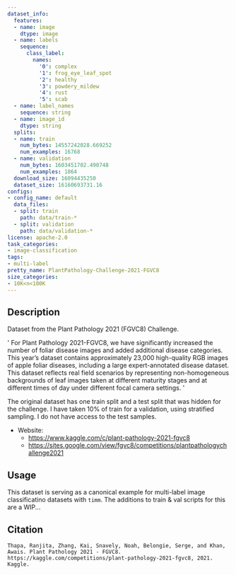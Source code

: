 ```yaml
---
dataset_info:
  features:
  - name: image
    dtype: image
  - name: labels
    sequence:
      class_label:
        names:
          '0': complex
          '1': frog_eye_leaf_spot
          '2': healthy
          '3': powdery_mildew
          '4': rust
          '5': scab
  - name: label_names
    sequence: string
  - name: image_id
    dtype: string
  splits:
  - name: train
    num_bytes: 14557242028.669252
    num_examples: 16768
  - name: validation
    num_bytes: 1603451702.490748
    num_examples: 1864
  download_size: 16094435250
  dataset_size: 16160693731.16
configs:
- config_name: default
  data_files:
  - split: train
    path: data/train-*
  - split: validation
    path: data/validation-*
license: apache-2.0
task_categories:
- image-classification
tags:
- multi-label
pretty_name: PlantPathology-Challenge-2021-FGVC8
size_categories:
- 10K<n<100K
---
```

## Description
Dataset from the Plant Pathology 2021 (FGVC8) Challenge.

'
For Plant Pathology 2021-FGVC8, we have significantly increased the number of foliar disease images and added additional disease categories. This year’s dataset contains approximately 23,000 high-quality RGB images of apple foliar diseases, including a large expert-annotated disease dataset. This dataset reflects real field scenarios by representing non-homogeneous backgrounds of leaf images taken at different maturity stages and at different times of day under different focal camera settings.
'

The original dataset has one train split and a test split that was hidden for the challenge. I have taken 10% of train for a validation, using stratified sampling. I do not have access to the test samples.

- Website:
  - https://www.kaggle.com/c/plant-pathology-2021-fgvc8
  - https://sites.google.com/view/fgvc8/competitions/plantpathologychallenge2021

## Usage
This dataset is serving as a canonical example for multi-label image classificatino datasets with `timm`. The additions to train & val scripts for this are a WIP...

## Citation
```
Thapa, Ranjita, Zhang, Kai, Snavely, Noah, Belongie, Serge, and Khan, Awais. Plant Pathology 2021 - FGVC8.
https://kaggle.com/competitions/plant-pathology-2021-fgvc8, 2021. Kaggle.
```